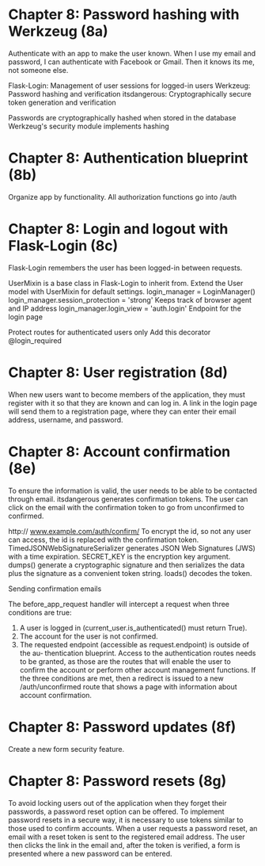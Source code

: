 Chapter 8: Password hashing with Werkzeug (8a)
==============================================

Authenticate with an app to make the user known.  When I use my email and password, I can authenticate with
Facebook or Gmail.  Then it knows its me, not someone else.

Flask-Login: Management of user sessions for logged-in users
Werkzeug: Password hashing and verification
itsdangerous: Cryptographically secure token generation and verification

Passwords are cryptographically hashed when stored in the database
Werkzeug's security module implements hashing


Chapter 8: Authentication blueprint (8b)
========================================

Organize app by functionality.  All authorization functions go into /auth


Chapter 8: Login and logout with Flask-Login (8c)
=================================================
Flask-Login remembers the user has been logged-in between requests.

UserMixin is a base class in Flask-Login to inherit from.  Extend the User model with UserMixin for default settings.
login_manager = LoginManager()
login_manager.session_protection = 'strong'		Keeps track of browser agent and IP address
login_manager.login_view = 'auth.login'			Endpoint for the login page

Protect routes for authenticated users only
Add this decorator 
@login_required

Chapter 8: User registration (8d)
=================================
When new users want to become members of the application, they must register with it so that they are known and can log in. A link in the login page will send them to a registration page, where they can enter their email address, username, and password.


Chapter 8: Account confirmation (8e)
====================================
To ensure the information is valid, the user needs to be able to be contacted through email.
itsdangerous generates confirmation tokens.  The user can click on the email with the confirmation
token to go from unconfirmed to confirmed.

http:// www.example.com/auth/confirm/<id>
To encrypt the id, so not any user can access, the id is replaced with the confirmation token.
TimedJSONWebSignatureSerializer generates JSON Web Signatures (JWS) with a time expiration.
SECRET_KEY is the encryption key argument.
dumps() generate a cryptographic signature and then serializes the data plus the 
signature as a convenient token string.
loads() decodes the token.


Sending confirmation emails


The before_app_request handler will intercept a request when three conditions are true:
1. A user is logged in (current_user.is_authenticated() must return True).
2. The account for the user is not confirmed.
3. The requested endpoint (accessible as request.endpoint) is outside of the au‐ thentication blueprint. Access to the authentication routes needs to be granted, as those are the routes that will enable the user to confirm the account or perform other account management functions.
If the three conditions are met, then a redirect is issued to a new /auth/unconfirmed route that shows a page with information about account confirmation.

Chapter 8: Password updates (8f)
================================
Create a new form security feature.

Chapter 8: Password resets (8g)
===============================
To avoid locking users out of the application when they forget their passwords, a password reset option can be offered. To implement password resets in a secure way, it is necessary to use tokens similar to those used to confirm accounts. When a user requests a password reset, an email with a reset token is sent to the registered email address. The user then clicks the link in the email and, after the token is verified, a form is presented where a new password can be entered.




